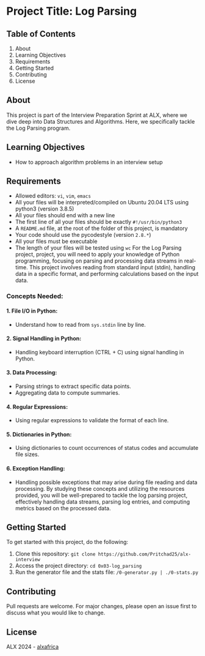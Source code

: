 # Project Title: Log Parsing

## Table of Contents
1. About
2. Learning Objectives
3. Requirements
4. Getting Started
5. Contributing
6. License

## About <a name="about"></a>
This project is part of the Interview Preparation Sprint at ALX, where we dive deep into Data Structures and Algorithms. Here, we specifically tackle the Log Parsing program.


## Learning Objectives <a name="learning-objectives"></a>
- How to approach algorithm problems in an interview setup

## Requirements <a name="requirements"></a>
- Allowed editors: `vi`, `vim`, `emacs`
- All your files will be interpreted/compiled on Ubuntu 20.04 LTS using python3 (version 3.8.5)
- All your files should end with a new line
- The first line of all your files should be exactly `#!/usr/bin/python3`
- A `README.md` file, at the root of the folder of this project, is mandatory
- Your code should use the pycodestyle (version `2.8.*`)
- All your files must be executable
- The length of your files will be tested using `wc`
For the Log Parsing project, project, you will need to apply your knowledge of Python programming, focusing on parsing and processing data streams in real-time. This project involves reading from standard input (stdin), handling data in a specific format, and performing calculations based on the input data.
### Concepts Needed:
#### 1. File I/O in Python:
- Understand how to read from `sys.stdin` line by line.
#### 2. Signal Handling in Python:
- Handling keyboard interruption (CTRL + C) using signal handling in Python.
#### 3. Data Processing:
- Parsing strings to extract specific data points.
- Aggregating data to compute summaries.
#### 4. Regular Expressions:
- Using regular expressions to validate the format of each line.
#### 5. Dictionaries in Python:
- Using dictionaries to count occurrences of status codes and accumulate file sizes.
#### 6. Exception Handling:
- Handling possible exceptions that may arise during file reading and data processing.
By studying these concepts and utilizing the resources provided, you will be well-prepared to tackle the log parsing project, effectively handling data streams, parsing log entries, and computing metrics based on the processed data.

## Getting Started <a name="getting-started"></a>
To get started with this project, do the following:
1. Clone this repository: `git clone https://github.com/Pritchad25/alx-interview`
2. Access the project directory: `cd 0x03-log_parsing`
3. Run the generator file and the stats file: `/0-generator.py | ./0-stats.py`

## Contributing <a name="contributing"></a>
Pull requests are welcome. For major changes, please open an issue first to discuss what you would like to change.

## License <a name="license"></a>
ALX 2024 - [alxafrica](https://www.alxafrica.com)
